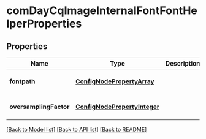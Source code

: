 # comDayCqImageInternalFontFontHelperProperties

## Properties
Name | Type | Description | Notes
------------ | ------------- | ------------- | -------------
**fontpath** | [**ConfigNodePropertyArray**](ConfigNodePropertyArray.md) |  | [optional] [default to null]
**oversamplingFactor** | [**ConfigNodePropertyInteger**](ConfigNodePropertyInteger.md) |  | [optional] [default to null]

[[Back to Model list]](../README.md#documentation-for-models) [[Back to API list]](../README.md#documentation-for-api-endpoints) [[Back to README]](../README.md)


